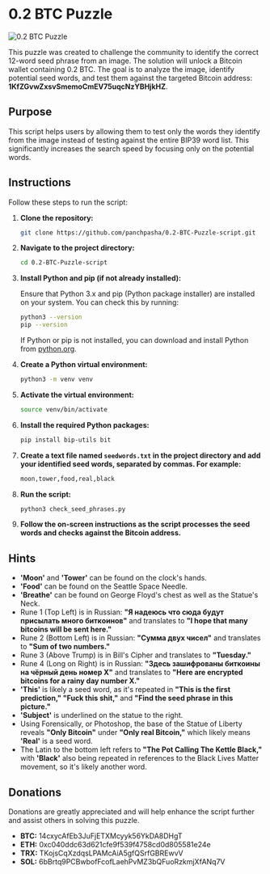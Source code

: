 # 0.2 BTC Puzzle

![0.2 BTC Puzzle](https://privatekeys.pw/images/puzzles/0.2-btc-puzzle.png)

This puzzle was created to challenge the community to identify the correct 12-word seed phrase from an image. The solution will unlock a Bitcoin wallet containing 0.2 BTC. The goal is to analyze the image, identify potential seed words, and test them against the targeted Bitcoin address: **1KfZGvwZxsvSmemoCmEV75uqcNzYBHjkHZ**.

## Purpose
This script helps users by allowing them to test only the words they identify from the image instead of testing against the entire BIP39 word list. This significantly increases the search speed by focusing only on the potential words.

## Instructions

Follow these steps to run the script:

1. **Clone the repository:**
    ```bash
    git clone https://github.com/panchpasha/0.2-BTC-Puzzle-script.git
    ```

2. **Navigate to the project directory:**
    ```bash
    cd 0.2-BTC-Puzzle-script
    ```

3. **Install Python and pip (if not already installed):**

    Ensure that Python 3.x and pip (Python package installer) are installed on your system. You can check this by running:

    ```bash
    python3 --version
    pip --version
    ```

    If Python or pip is not installed, you can download and install Python from [python.org](https://www.python.org/downloads/).

4. **Create a Python virtual environment:**
    ```bash
    python3 -m venv venv
    ```

5. **Activate the virtual environment:**
    ```bash
    source venv/bin/activate
    ```

6. **Install the required Python packages:**
    ```bash
    pip install bip-utils bit
    ```

7. **Create a text file named `seedwords.txt` in the project directory and add your identified seed words, separated by commas. For example:**
    ```bash
    moon,tower,food,real,black
    ```

8. **Run the script:**
    ```bash
    python3 check_seed_phrases.py
    ```

9. **Follow the on-screen instructions as the script processes the seed words and checks against the Bitcoin address.**

## Hints

- **'Moon'** and **'Tower'** can be found on the clock's hands.
- **'Food'** can be found on the Seattle Space Needle.
- **'Breathe'** can be found on George Floyd's chest as well as the Statue's Neck.
- Rune 1 (Top Left) is in Russian: **"Я нaдeюcь чтo cюдa бyдyт пpиcылaть мнoгo биткoинoв"** and translates to **"I hope that many bitcoins will be sent here."**
- Rune 2 (Bottom Left) is in Russian: **"Cyммa двyx чиceл"** and translates to **"Sum of two numbers."**
- Rune 3 (Above Trump) is in Bill's Cipher and translates to **"Tuesday."**
- Rune 4 (Long on Right) is in Russian: **"Здecь зaшифpoвaны биткoины нa чёpный дeнь нoмep X"** and translates to **"Here are encrypted bitcoins for a rainy day number X."**
- **'This'** is likely a seed word, as it's repeated in **"This is the first prediction," "Fuck this shit,"** and **"Find the seed phrase in this picture."**
- **'Subject'** is underlined on the statue to the right.
- Using Forensically, or Photoshop, the base of the Statue of Liberty reveals **"Only Bitcoin"** under **"Only real Bitcoin,"** which likely means **'Real'** is a seed word.
- The Latin to the bottom left refers to **"The Pot Calling The Kettle Black,"** with **'Black'** also being repeated in references to the Black Lives Matter movement, so it's likely another word.

## Donations

Donations are greatly appreciated and will help enhance the script further and assist others in solving this puzzle.

- **BTC:** 14cxycAfEb3JuFjETXMcyyk56YkDA8DHgT
- **ETH:** 0xc040ddc63d621cfe9f539f4758cd0d805581e24e
- **TRX:** TKojsCqXzdqsLPAMcAiA5gfQSrfGBREwvV
- **SOL:** 6bBrtq9PCBwbofFcofLaehPvMZ3bQFuoRzkmjXfANq7V
